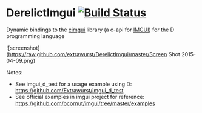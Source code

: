 # DerelictImgui [![Build Status](https://travis-ci.org/Extrawurst/DerelictImgui.svg)](https://travis-ci.org/Extrawurst/DerelictImgui)

Dynamic bindings to the [cimgui](https://github.com/Extrawurst/cimgui) library (a c-api for [IMGUI](https://github.com/ocornut/imgui)) for the D programming language

![screenshot](https://raw.github.com/extrawurst/DerelictImgui/master/Screen Shot 2015-04-09.png)

Notes: 
* See imgui_d_test for a usage example using D: https://github.com/Extrawurst/imgui_d_test
* See official examples in imgui project for reference: https://github.com/ocornut/imgui/tree/master/examples

